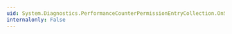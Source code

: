 ```yaml
---
uid: System.Diagnostics.PerformanceCounterPermissionEntryCollection.OnSet(System.Int32,System.Object,System.Object)
internalonly: False
---
```


